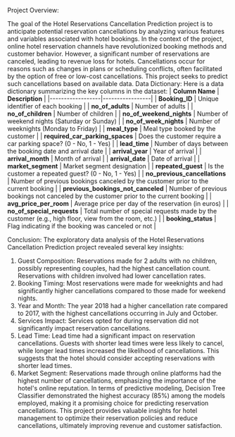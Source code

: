 Project Overview:

The goal of the Hotel Reservations Cancellation Prediction project is to anticipate potential reservation cancellations by analyzing various features and variables associated with hotel bookings. In the context of the project, online hotel reservation channels have revolutionized booking methods and customer behavior. However, a significant number of reservations are canceled, leading to revenue loss for hotels. Cancellations occur for reasons such as changes in plans or scheduling conflicts, often facilitated by the option of free or low-cost cancellations. This project seeks to predict such cancellations based on available data.
Data Dictionary:
Here is a data dictionary summarizing the key columns in the dataset:
| **Column Name** | **Description** |
|------------------|-----------------|
| **Booking_ID** | Unique identifier of each booking |
| **no_of_adults** | Number of adults |
| **no_of_children** | Number of children |
| **no_of_weekend_nights** | Number of weekend nights (Saturday or Sunday) |
| **no_of_week_nights** | Number of weeknights (Monday to Friday) |
| **meal_type** | Meal type booked by the customer |
| **required_car_parking_spaces** | Does the customer require a car parking space? (0 - No, 1 - Yes) |
| **lead_time** | Number of days between the booking date and arrival date |
| **arrival_year** | Year of arrival |
| **arrival_month** | Month of arrival |
| **arrival_date** | Date of arrival |
| **market_segment** | Market segment designation |
| **repeated_guest** | Is the customer a repeated guest? (0 - No, 1 - Yes) |
| **no_previous_cancellations** | Number of previous bookings canceled by the customer prior to the current booking |
| **previous_bookings_not_canceled** | Number of previous bookings not canceled by the customer prior to the current booking |
| **avg_price_per_room** | Average price per day of the reservation (in euros) |
| **no_of_special_requests** | Total number of special requests made by the customer (e.g., high floor, view from the room, etc.) |
| **booking_status** | Flag indicating if the booking was canceled or not |

Conclusion:
The exploratory data analysis of the Hotel Reservations Cancellation Prediction project revealed several key insights:
1.	Guest Composition: Reservations made for 2 adults with no children, possibly representing couples, had the highest cancellation count. Reservations with children involved had lower cancellation rates.
2.	Booking Timing: Most reservations were made for weeknights and had significantly higher cancellations compared to those made for weekend nights.
3.	Year and Month: The year 2018 had a higher cancellation rate compared to 2017, with the highest cancellations occurring in July and October.
4.	Services Impact: Services opted for during reservation did not significantly impact reservation cancellations.
5.	Lead Time: Lead time had a significant impact on reservation cancellations. Guests with shorter lead times were less likely to cancel, while longer lead times increased the likelihood of cancellations. This suggests that the hotel should consider accepting reservations with shorter lead times.
6.	Market Segment: Reservations made through online platforms had the highest number of cancellations, emphasizing the importance of the hotel's online reputation.
In terms of predictive modeling, Decision Tree Classifier demonstrated the highest accuracy (85%) among the models employed, making it a promising choice for predicting reservation cancellations.
This project provides valuable insights for hotel management to optimize their reservation policies and reduce cancellations, ultimately improving revenue and customer satisfaction.

